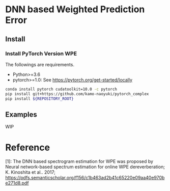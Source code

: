 # DNN based Weighted Prediction Error
## Install

### Install PyTorch Version WPE

The followings are requirements.

- Python>=3.6
- pytorch>=1.0: See https://pytorch.org/get-started/locally


```bash
conda install pytorch cudatoolkit=10.0 -c pytorch
pip install git+https://github.com/kamo-naoyuki/pytorch_complex
pip install ${REPOSITORY_ROOT}
```

## Examples

WIP

# Reference

[1]: The DNN based spectrogram estimation for WPE was proposed by Neural network-based spectrum estimation for online WPE dereverberation; K. Kinoshita et al.. 2017; https://pdfs.semanticscholar.org/f156/c1b463ad2b41c65220e09aa40e970be271d8.pdf
